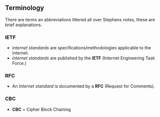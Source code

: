## Terminology
There are terms an abbreviations littered all over Stephens notes, these are brief explanations.


### IETF
- *internet standards* are specifications/methodologies applicable to the internet.
- *internet standards* are published by the **IETF** (Internet Engineering Task Force.)

### RFC
- An *Internet standard* is documented by a **RFC** (Request for Comments).

### CBC
- **CBC** = Cipher Block Chaining
